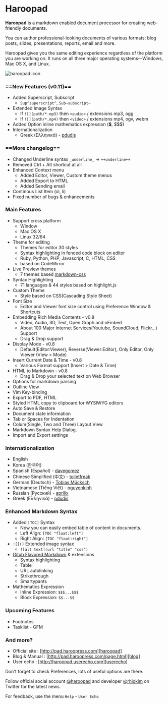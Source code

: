 # Haroopad

**Haroopad** is a markdown enabled document processor for creating web-friendly documents.

You can author professional-looking documents of various formats: blog posts, slides, presentations, reports, email and more.

Haroopad gives you the same editing experience regardless of the platform you are working on. It runs on all three major operating systems—Windows, Mac OS X, and Linux.

![haroopad icon](http://pad.haroopress.com/assets/images/logo-small.png)

### ==New Features (v0.11)==

* Added Superscript, Subscript
	- `Sup^superscript^`, `Sub~subscript~`
* Extended Image Syntax
	- If `![](path/*.mp3)` then `<audio>` / extensions mp3, ogg
	- If `![](path/*.mp4)` then `<video>` / extensions mp4, ogv, webm
* Added Option inline mathematics expression (**$**, $$$) 
* Internationalization
	- Greek (Ελληνικά) - [pdudis](https://github.com/pdudis)

### ==More changelog==
* Changed Underline syntax `_underline_` -> `++underline++`
* Removed Ctrl + Alt shortcut at all
* Enhanced Context menu
	- Added Editor, Viewer, Custom theme menus
	- Added Export to HTML
	- Added Sending email
* Continous List Item (ol, li)
* Fixed number of bugs & enhancements

### Main Features

* Support cross platform
  - Window
  - Mac OS X
  - Linux 32/64
* Theme for editing
	- Themes for editor 30 styles 
	- Syntax highlighting in fenced code block on editor
	- Ruby, Python, PHP, Javascript, C, HTML, CSS
	- based on CodeMirror
* Live Preview themes
	- 7 themes based [markdown-css](https://github.com/rhiokim/markdown-css)
* Syntax Highlighting
	- 71 languages & 44 styles based on highlight.js
* Custom Theme
  - Style based on CSS(Cascading Style Sheet)
* Font Size
	- Editor and Viewer font size control using Preference Window & Shortcuts
* Embedding Rich Media Contents - v0.8
	- Video, Audio, 3D, Text, Open Graph and oEmbed
	- About 100 Major Internet Services(Youtube, SoundCloud, Flickr...) Support
	- Drag & Drop support
* Display Mode - v0.8
	- Default(Editor:Viewer), Reverse(Viewer:Editor), Only Editor, Only Viewer (View > Mode)
* Insert Current Date & Time - v0.8
	- Various Format support (Insert > Date & Time)
* HTML to Markdown - v0.8
	- Drag & Drop your selected text on Web Browser
* Options for markdown parsing
* Outline View
* Vim Key-binding
* Export to PDF, HTML
* Styled HTML copy to clipboard for WYSIWYG editors
* Auto Save & Restore
* Document state information
* Tab or Spaces for Indentation
* Colum(Single, Two and Three) Layout View
* Markdown Syntax Help Dialog.
* Import and Export settings

### Internationalization

- English
- Korea (한국어)
- Spanish (Español) - [davegomez](https://github.com/davegomez)
- Chinese Simplified (中文) - [toiletfreak](https://github.com/toiletfreak)
- German (Deutsch) - [Tobias Mücksch](https://github.com/tobiasmuecksch)
- Vietnamese (Tiếng Việt) - [nguyenkinh](https://github.com/nguyenkinh)
- Russian (Русский) - [aprilix ](https://github.com/aprilix)
- Greek (Ελληνικά) - [pdudis](https://github.com/pdudis)

### Enhanced Markdown Syntax

* Added `[TOC]` Syntax
	- Now you can easily embed table of content in documents.
	- Left Align: `[TOC "float:left"]`
	- Right Align: `[TOC "float:right"]`
* `![]()` Extended image syntax
	- `![alt text](url "title" "css")`
* [Gitub Flavored Markdown](http://github.github.com/github-flavored-markdown/) & extensions
	- Syntax highlighting
	- Table
	- URL autolinking
	- Strikethrough
	- Smartypants
* Mathematics Expression
	- Inline Expression: `$$$...$$$`
	- Block Expression: `$$...$$`

### Upcoming Features

* Footnotes
* Tasklist - GFM

### And more?

* Official site : [http://pad.haroopress.com][haroopad]
* Blog & Manual : [http://pad.haroopress.com/page.html][blog]
* User echo : [http://haroopad.userecho.com][userecho]

Don't forget to check Preferences, lots of useful options are there.

Follow official social account [@haroopad](https://twitter.com/haroopad) and developer [@rhiokim](https://twitter.com/rhiokim) on Twitter for the latest news.

For feedback, use the menu `Help` - `User Echo`

[haroopad]: http://pad.haroopress.com
[blog]: http://pad.haroopress.com/page.html
[userecho]: http://haroopad.userecho.com